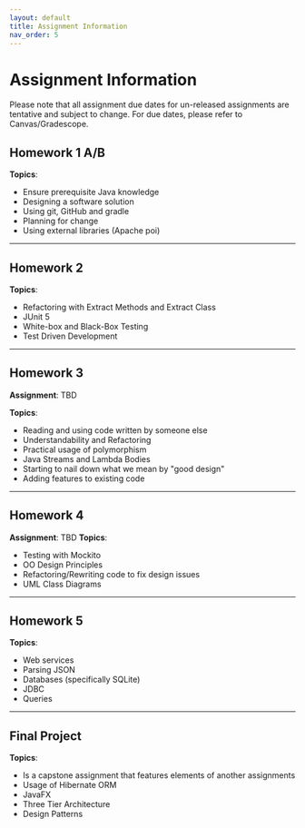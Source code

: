 ```yaml
---
layout: default
title: Assignment Information
nav_order: 5
---
```


# Assignment Information
Please note that all assignment due dates for un-released assignments are tentative and
subject to change. For due dates, please refer to Canvas/Gradescope.

## Homework 1 A/B

**Topics**: 
* Ensure prerequisite Java knowledge
* Designing a software solution
* Using git, GitHub and gradle
* Planning for change
* Using external libraries (Apache poi)


---

## Homework 2

**Topics**:
* Refactoring with Extract Methods and Extract Class
* JUnit 5
* White-box and Black-Box Testing
* Test Driven Development

---

## Homework 3

**Assignment**: TBD

**Topics**:
* Reading and using code written by someone else
* Understandability and Refactoring
* Practical usage of polymorphism
* Java Streams and Lambda Bodies
* Starting to nail down what we mean by "good design"
* Adding features to existing code

---

## Homework 4

**Assignment**: TBD
**Topics**:
* Testing with Mockito
* OO Design Principles
* Refactoring/Rewriting code to fix design issues
* UML Class Diagrams

---

## Homework 5

**Topics**:
* Web services
* Parsing JSON
* Databases (specifically SQLite)
* JDBC
* Queries

---

## Final Project

**Topics**:
* Is a capstone assignment that features elements of another assignments
* Usage of Hibernate ORM
* JavaFX
* Three Tier Architecture
* Design Patterns

